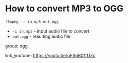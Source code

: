 # How to convert MP3 to OGG

```bash
ffmpeg -i in.mp3 out.ogg
```

- `-i in.mp3` - input audio file to convert
- `out.ogg` - resulting audio file

group: ogg


link_youtube: https://youtu.be/qFSpB01fUZc

